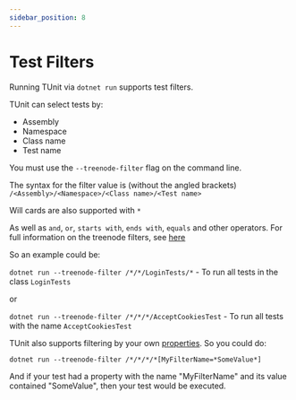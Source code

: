 ```yaml
---
sidebar_position: 8
---
```


# Test Filters

Running TUnit via `dotnet run` supports test filters.

TUnit can select tests by:

- Assembly
- Namespace
- Class name
- Test name

You must use the `--treenode-filter` flag on the command line.

The syntax for the filter value is (without the angled brackets) `/<Assembly>/<Namespace>/<Class name>/<Test name>`

Will cards are also supported with `*`

As well as `and`, `or`, `starts with`, `ends with`, `equals` and other operators. For full information on the treenode filters, see [here](https://github.com/microsoft/testfx/blob/main/docs/mstest-runner-graphqueryfiltering/graph-query-filtering.md)

So an example could be:

`dotnet run --treenode-filter /*/*/LoginTests/*` - To run all tests in the class `LoginTests`

or

`dotnet run --treenode-filter /*/*/*/AcceptCookiesTest` - To run all tests with the name `AcceptCookiesTest`

TUnit also supports filtering by your own [properties](properties). So you could do:

`dotnet run --treenode-filter /*/*/*/*[MyFilterName=*SomeValue*]`

And if your test had a property with the name "MyFilterName" and its value contained "SomeValue", then your test would be executed.
